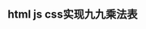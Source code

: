 ## html js css实现九九乘法表
  <!DOCTYPE html>  
  <head>  
  <meta http-equiv="Content-Type" content="text/html; charset=gb2312" />  
  <title>JavaScript九九乘法表</title>  

  <style type="text/css">  
  table{  
      width:600px;         //表格height属性可设置可不设置,建议不设置
      border-collapse:separate;
      } 
  table td{  
      border:#000000 1px solid;
      text-align: center;    //使<td>标签中的内容居中显示，若是<th>标签，没有此行代码亦可自动居中
      }  
  </style>

  </head>  
  <body>  

  <script type="text/javascript">  
  //下面部分是核心代码

  document.write("<table>");      //<table></table>添加一个表格样式来显示乘法表 
  for (var x = 1; x <= 9; x++)  
  {  
      document.write("<tr>");     //<tr></tr>标签
      for (var y = 1; y <= x; y++)
      {  
          document.write("<td>"+y+"x"+x+"="+y*x+"</td>");//亦可用<th>标签来起到居中加粗内容的作用
      }                                                    
      document.write("</tr>");  
  }  
  document.write("</table>");    
  </script> 

  </body>  
  </html>
